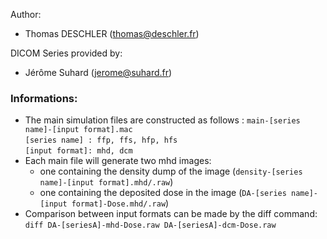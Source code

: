 Author:
 - Thomas DESCHLER (thomas@deschler.fr)

DICOM Series provided by:
 - Jérôme Suhard (jerome@suhard.fr)

### Informations:
  * The main simulation files are constructed as follows : `main-[series name]-[input format].mac`<br>
    `[series name] : ffp, ffs, hfp, hfs`<br>
    `[input format]: mhd, dcm`<br>
  * Each main file will generate two mhd images:
    * one containing the density dump of the image (`density-[series name]-[input format].mhd/.raw`)
    * one containing the deposited dose in the image (`DA-[series name]-[input format]-Dose.mhd/.raw`)
  * Comparison between input formats can be made by the diff command:<br>
      `diff DA-[seriesA]-mhd-Dose.raw DA-[seriesA]-dcm-Dose.raw`
